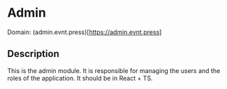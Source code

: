 # Admin 

Domain: (admin.evnt.press)[https://admin.evnt.press]

## Description
This is the admin module. It is responsible for managing the users and the roles of the application. It should be in React + TS.